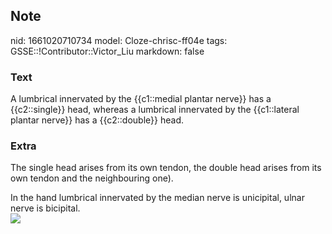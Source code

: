 ## Note
nid: 1661020710734
model: Cloze-chrisc-ff04e
tags: GSSE::!Contributor::Victor_Liu
markdown: false

### Text
<div>
  A lumbrical innervated by the {{c1::medial plantar nerve}} has a
  {{c2::single}} head, whereas a lumbrical innervated by the
  {{c1::lateral plantar nerve}} has a {{c2::double}} head.
</div>

### Extra
The single head arises from its own tendon, the double head arises
from its own tendon and the neighbouring one).
<div>
  In the hand lumbrical innervated by the median nerve is
  unicipital, ulnar nerve is bicipital.
  <div><img src=
  "paste-afc9cf2cd1aa976b15a5cdb8f3e87e212be51266.jpg"></div>
</div>
